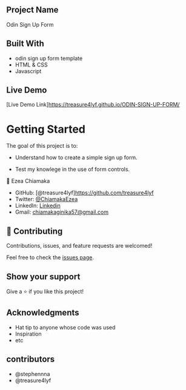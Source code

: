 
## Project Name

Odin Sign Up Form

## Built With

- odin sign up form template
- HTML & CSS
- Javascript 

## Live Demo 
[Live Demo Link]https://treasure4lyf.github.io/ODIN-SIGN-UP-FORM/

# Getting Started

The goal of this project is to:
- Understand how to create a simple sign up form.

- Test my knowlege in the use of form controls.


👤 Ezea Chiamaka

- GitHub: [@treasure4lyf]https://github.com/treasure4lyf
- Twitter: [@ChiamakaEzea](https://twitter.com/ChiamakaEzea)
- LinkedIn: [Linkedin](https://www.linkedin.com/in/chiamaka-ezea-b75231187/)
- Gmail: chiamakaginika57@gmail.com

## 🤝 Contributing

Contributions, issues, and feature requests are welcomed!

Feel free to check the [issues page](../../issues/).

## Show your support

Give a ⭐️ if you like this project!

## Acknowledgments

- Hat tip to anyone whose code was used
- Inspiration
- etc

## contributors
- @stephennna
- @treasure4lyf